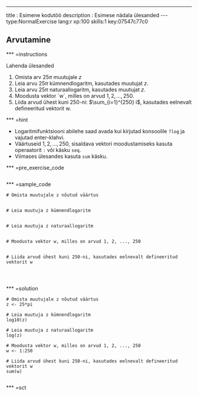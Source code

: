 ---
title       : Esimene kodutöö
description : Esimese nädala ülesanded
--- type:NormalExercise lang:r xp:100 skills:1 key:07547c77c0
## Arvutamine


*** =instructions

Lahenda ülesanded

1. Omista arv $25 \pi$ muutujale $z$
1. Leia arvu $25 \pi$ kümnendlogaritm, kasutades muutujat $z$.
1. Leia arvu $25 \pi$ naturaallogaritm, kasutades muutujat $z$.
1. Moodusta vektor ´w´, milles on arvud $1, 2, \ldots, 250$.
1. Liida arvud ühest kuni 250-ni: $\sum_{i=1}^{250} i$, kasutades eelnevalt defineeritud vektorit w.

*** =hint
- Logaritmifunktsiooni abilehe saad avada kui kirjutad konsoolile `?log` ja vajutad enter-klahvi.
- Väärtuseid  $1, 2, \ldots, 250$, sisaldava vektori moodustamiseks kasuta operaatorit `:` või käsku `seq`.
- Viimases ülesandes kasuta `sum` käsku.

*** =pre_exercise_code
```{r}

```

*** =sample_code
```{r}
# Omista muutujale z nõutud väärtus


# Leia muutuja z kümnendlogaritm


# Leia muutuja z naturaallogaritm


# Moodusta vektor w, milles on arvud 1, 2, ..., 250


# Liida arvud ühest kuni 250-ni, kasutades eelnevalt defineeritud vektorit w




```

*** =solution
```{r}
# Omista muutujale z nõutud väärtus
z <- 25*pi

# Leia muutuja z kümnendlogaritm
log10(z)

# Leia muutuja z naturaallogaritm
log(z)

# Moodusta vektor w, milles on arvud 1, 2, ..., 250
w <- 1:250

# Liida arvud ühest kuni 250-ni, kasutades eelnevalt defineeritud vektorit w
sum(w)


```

*** =sct
```{r}

```
